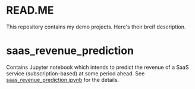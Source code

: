 # READ.ME
This repository contains my demo projects. Here's their breif description.

# saas_revenue_prediction
Contains Jupyter notebook which intends to predict the revenue of a SaaS service (subscription-based) at some period ahead. See [saas_revenue_prediction.ipynb](https://github.com/wowone/demo/blob/master/saas_revenue/saas_revenue_prediction.ipynb) for the details.
